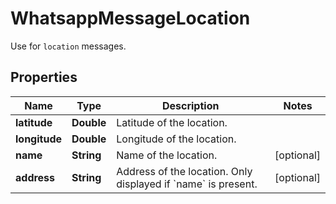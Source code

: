 

# WhatsappMessageLocation

Use for `location` messages.

## Properties

| Name | Type | Description | Notes |
|------------ | ------------- | ------------- | -------------|
|**latitude** | **Double** | Latitude of the location. |  |
|**longitude** | **Double** | Longitude of the location. |  |
|**name** | **String** | Name of the location. |  [optional] |
|**address** | **String** | Address of the location. Only displayed if &#x60;name&#x60; is present. |  [optional] |



